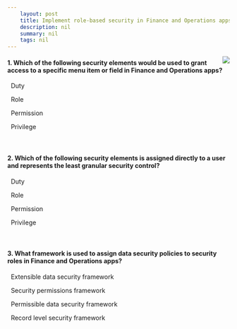 ```yaml
---
    layout: post
    title: Implement role-based security in Finance and Operations apps  
    description: nil
    summary: nil
    tags: nil
---
```



 <a target="_blank" href="https://docs.microsoft.com/en-us/learn/modules/role-security-finance-operations/7-check/"><i class="fas fa-external-link-alt"></i> </a>
 <img align="right" src="https://docs.microsoft.com/en-us/learn/achievements/role-security-dynamics-365-finance-operations.svg">
####  1. Which of the following security elements would be used to grant access to a specific menu item or field in Finance and Operations apps?


<i class='far fa-square'></i> &nbsp;&nbsp;Duty

<i class='far fa-square'></i> &nbsp;&nbsp;Role

<i class='fas fa-check-square' style='color: Dodgerblue;'></i> &nbsp;&nbsp;Permission

<i class='far fa-square'></i> &nbsp;&nbsp;Privilege
<br />
<br />
<br />

####  2. Which of the following security elements is assigned directly to a user and represents the least granular security control?


<i class='far fa-square'></i> &nbsp;&nbsp;Duty

<i class='fas fa-check-square' style='color: Dodgerblue;'></i> &nbsp;&nbsp;Role

<i class='far fa-square'></i> &nbsp;&nbsp;Permission

<i class='far fa-square'></i> &nbsp;&nbsp;Privilege
<br />
<br />
<br />

####  3. What framework is used to assign data security policies to security roles in Finance and Operations apps?


<i class='fas fa-check-square' style='color: Dodgerblue;'></i> &nbsp;&nbsp;Extensible data security framework

<i class='far fa-square'></i> &nbsp;&nbsp;Security permissions framework

<i class='far fa-square'></i> &nbsp;&nbsp;Permissible data security framework

<i class='far fa-square'></i> &nbsp;&nbsp;Record level security framework
<br />
<br />
<br />
